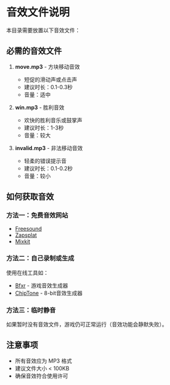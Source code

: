 # 音效文件说明

本目录需要放置以下音效文件：

## 必需的音效文件

1. **move.mp3** - 方块移动音效
   - 短促的滑动声或点击声
   - 建议时长：0.1-0.3秒
   - 音量：适中

2. **win.mp3** - 胜利音效
   - 欢快的胜利音乐或鼓掌声
   - 建议时长：1-3秒
   - 音量：较大

3. **invalid.mp3** - 非法移动音效
   - 轻柔的错误提示音
   - 建议时长：0.1-0.2秒
   - 音量：较小

## 如何获取音效

### 方法一：免费音效网站
- [Freesound](https://freesound.org/)
- [Zapsplat](https://www.zapsplat.com/)
- [Mixkit](https://mixkit.co/free-sound-effects/)

### 方法二：自己录制或生成
使用在线工具如：
- [Bfxr](https://www.bfxr.net/) - 游戏音效生成器
- [ChipTone](https://sfbgames.itch.io/chiptone) - 8-bit音效生成器

### 方法三：临时静音
如果暂时没有音效文件，游戏仍可正常运行（音效功能会静默失败）。

## 注意事项
- 所有音效应为 MP3 格式
- 建议文件大小 < 100KB
- 确保音效符合使用许可

